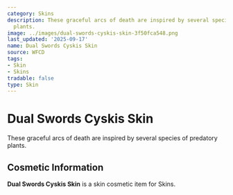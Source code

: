 ```yaml
---
category: Skins
description: These graceful arcs of death are inspired by several species of predatory
  plants.
image: ../images/dual-swords-cyskis-skin-3f50fca548.png
last_updated: '2025-09-17'
name: Dual Swords Cyskis Skin
source: WFCD
tags:
- Skin
- Skins
tradable: false
type: Skin
---
```


# Dual Swords Cyskis Skin

These graceful arcs of death are inspired by several species of predatory plants.

## Cosmetic Information

**Dual Swords Cyskis Skin** is a skin cosmetic item for Skins.

